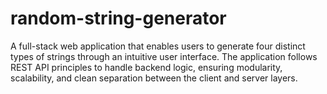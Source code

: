 # random-string-generator
A full-stack web application that enables users to generate four distinct types of strings through an intuitive user interface. The application follows REST API principles to handle backend logic, ensuring modularity, scalability, and clean separation between the client and server layers.
